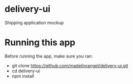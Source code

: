 # delivery-ui
Shipping application mockup


# Running this app
Before running the app, make sure you ran:

* git clone https://github.com/madelinrangel/delivery-ui.git
* cd delivery-ui
* npm install
